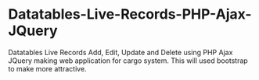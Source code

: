 # Datatables-Live-Records-PHP-Ajax-JQuery
Datatables Live Records Add, Edit, Update and Delete using PHP Ajax JQuery making web application for cargo system. This will used bootstrap to make more attractive.
